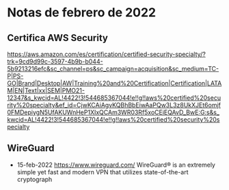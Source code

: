 # Notas de febrero de 2022


## Certifica AWS Security
https://aws.amazon.com/es/certification/certified-security-specialty/?trk=9cd9d99c-3597-4b9b-b044-5b9213216efc&sc_channel=ps&sc_campaign=acquisition&sc_medium=TC-P|PS-GO|Brand|Desktop|AW|Training%20and%20Certification|Certification|LATAM|EN|Text|xx|SEM|PMO21-12347&s_kwcid=AL!4422!3!544685367044!e!!g!!aws%20certified%20security%20specialty&ef_id=CjwKCAiAgvKQBhBbEiwAaPQw3L3z8UkXJEt6omjf0FMDepiygN5UfAKUWnHeP1XIxQCAm3WR03Rf5xoCEiEQAvD_BwE:G:s&s_kwcid=AL!4422!3!544685367044!e!!g!!aws%20certified%20security%20specialty


## WireGuard
- 15-feb-2022
https://www.wireguard.com/
WireGuard® is an extremely simple yet fast and modern VPN that utilizes state-of-the-art cryptograph

